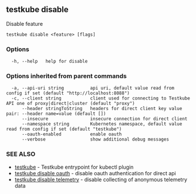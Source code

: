 
<head>
  <meta name="og:type" content="reference-doc" />
</head>

## testkube disable

Disable feature

```
testkube disable <feature> [flags]
```

### Options

```
  -h, --help   help for disable
```

### Options inherited from parent commands

```
  -a, --api-uri string          api uri, default value read from config if set (default "http://localhost:8088")
  -c, --client string           client used for connecting to Testkube API one of proxy|direct|cluster (default "proxy")
      --header stringToString   headers for direct client key value pair: --header name=value (default [])
      --insecure                insecure connection for direct client
      --namespace string        Kubernetes namespace, default value read from config if set (default "testkube")
      --oauth-enabled           enable oauth
      --verbose                 show additional debug messages
```

### SEE ALSO

* [testkube](testkube.md)	 - Testkube entrypoint for kubectl plugin
* [testkube disable oauth](testkube_disable_oauth.md)	 - disable oauth authentication for direct api
* [testkube disable telemetry](testkube_disable_telemetry.md)	 - disable collecting of anonymous telemetry data

